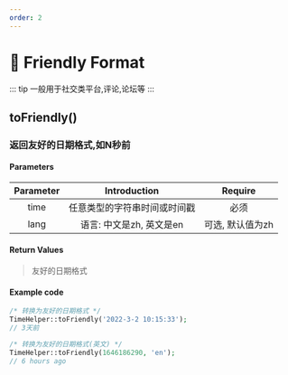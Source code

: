 ```yaml
---
order: 2
---
```


# 🍈 Friendly Format

::: tip
一般用于社交类平台,评论,论坛等
:::

## toFriendly()

### 返回友好的日期格式,如N秒前

#### Parameters

| Parameter |   Introduction   |  Require   |
|:---------:|:----------------:|:----------:|
|   time    |  任意类型的字符串时间或时间戳  |     必须     |
|   lang    | 语言: 中文是zh, 英文是en | 可选, 默认值为zh |

#### Return Values

> 友好的日期格式

#### Example code

```php
/* 转换为友好的日期格式 */
TimeHelper::toFriendly('2022-3-2 10:15:33');
// 3天前

/* 转换为友好的日期格式(英文) */
TimeHelper::toFriendly(1646186290, 'en');
// 6 hours ago
```